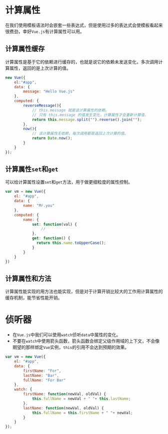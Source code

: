 # 计算属性
在我们使用模板语法时会嵌套一些表达式，但是使用过多的表达式会使模板看起来很费劲，幸好`Vue.js`有计算属性可以用。
## 计算属性缓存
计算属性是基于它的依赖进行缓存的，也就是说它的依赖未发送变化，多次调用计算属性，返回的是上次计算的值。
```js
new Vue({
	el:"#app",
	data: {
		message: "Hello Vue.js"
	},
	computed: {
		reverseMessage(){
			// this.message 就是该计算属性的依赖。
			// 只有 this.message 的值发生变化，计算属性才会重新计算值。
			return this.message.split("").reverse().join("");
		},
		now(){
			// 该计算属性无依赖，每次调用都是返回上次计算的值。
			return Date.now();
		}
	}
});
```
## 计算属性`set`和`get`
可以给计算属性设置`set`和`get`方法，用于做更细粒度的属性控制。
```js
var vm = new Vue({
	el: "#app",
	data: {
		name: "Mr.you"
	},
	computed: {
		name: {
			set: function(val) {
			  	//
			},
			get: function() {
			  return this.name.toUpperCase();
			}
		}
	}
})
```
## 计算属性和方法
计算属性能实现的用方法也能实现，但是对于计算开销比较大的工作用计算属性的缓存机制，能节省性能开销。
# 侦听器
* 在`Vue.js`中我们可以使用`watch`侦听`data`中属性的变化。
* 不要在`watch`中使用箭头函数，箭头函数会绑定父级作用域的上下文，不会像期望的那样绑定`Vue`实例，`this`的引用不会达到预期的效果。

```js
var vm = new Vue({
	el: "#app",
	data: {
		firstName: "For",
		lastName: "Bar",
		fullName: "For Bar"
	},
	watch: {
		firstName: function(newVal, oldVal) {
		  	this.fullName = newVal + " "+ this.lastName;
		},
		lastName: function(newVal, oldVal) {
		  	this.fullName = this.firstName + " "+ newVal;
		}
	}
});
```

